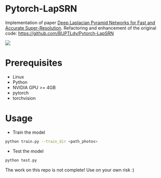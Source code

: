 # Pytorch-LapSRN
Implementation of paper [Deep Laplacian Pyramid Networks for Fast and Accurate Super-Resolution](http://vllab1.ucmerced.edu/~wlai24/LapSRN/papers/cvpr17_LapSRN.pdf).
Refactoring and enhancement of the original code: https://github.com/BUPTLdy/Pytorch-LapSRN

![](http://vllab1.ucmerced.edu/~wlai24/LapSRN/images/network.jpg)

# Prerequisites

- Linux
- Python
- NVIDIA GPU >= 4GB
- pytorch
- torchvision

# Usage

- Train the model
```sh
python train.py --train_dir <path_photos>
```

- Test the model

```sh
python test.py
```

The work on this repo is not complete! Use on your own risk :)
